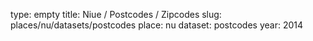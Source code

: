 type: empty
title: Niue / Postcodes / Zipcodes
slug: places/nu/datasets/postcodes
place: nu
dataset: postcodes
year: 2014
